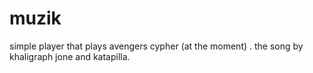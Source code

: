 # muzik
 simple player that plays avengers cypher (at the moment) . the song by khaligraph jone and katapilla.
